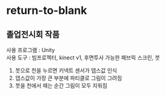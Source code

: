 # return-to-blank
## 졸업전시회 작품<br>
사용 프로그램 : Unity<br>
사용 도구 : 빔프로젝터, kinect v1, 후면투사 가능한 패브릭 스크린, 붓

1. 붓으로 천을 누르면 키넥트 센서가 뎁스값 인식
2. 뎁스값이 가장 큰 부분에 파티클로 그림이 그려짐
3. 붓을 천에서 떼는 순간 그림이 모두 지워짐

